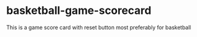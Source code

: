 # basketball-game-scorecard
This is a game score card with reset button most preferably for basketball
